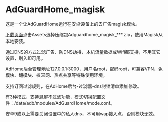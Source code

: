 # AdGuardHome_magisk
这是一个让AdGuardHome运行在安卓设备上的去广告magisk模块。

[下载页面](https://github.com/410154425/AdGuardHome_magisk/releases)点击Assets选择压缩包Adguardhome_magisk_***.zip，使用Magisk从本地安装。

通过DNS的方式过滤广告、防DNS劫持，本机流量数据或Wifi都支持，不用其它设置，刷入即可用。

AdHome后台管理地址127.0.0.1:3000，用户名root，密码root，可兼容VPN、免模块、翻模块、校园网、热点共享等特殊使用环境。 

支持订阅过滤规则，在AdHome后台-过滤器-dns封锁清单添加修改。

有3种模式，支持息屏不过滤功能，模式切换配置文件：/data/adb/modules/AdGuardHome/mode.conf。

安卓9或以上需要关闭设置中的私人dns，不可用wap接入点，否则模块无效。


